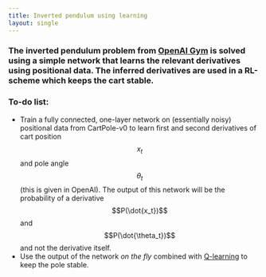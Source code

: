 ```yaml
---
title: Inverted pendulum using learning
layout: single
---
```


### The inverted pendulum problem from [OpenAI Gym](https://gym.openai.com/envs/CartPole-v0) is solved using a simple network that learns the relevant derivatives using positional data. The inferred derivatives are used in a RL-scheme which keeps the cart stable. 

### To-do list: 

- Train a fully connected, one-layer network on (essentially noisy) positional data from CartPole-v0 to learn first and second derivatives of cart position $$x_t$$ and pole angle $$\theta_t$$ (this is given in OpenAI). The output of this network will be the probability of a derivative $$P(\dot{x_t})$$ and $$P(\dot{\theta_t})$$ and not the derivative itself. 
- Use the output of the network _on the fly_ combined with [Q-learning](https://en.wikipedia.org/wiki/Q-learning) to keep the pole stable. 